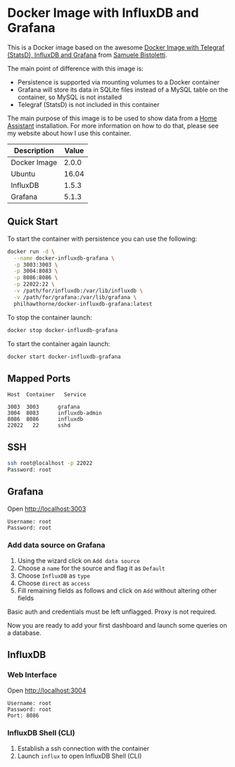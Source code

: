 # Docker Image with InfluxDB and Grafana

This is a Docker image based on the awesome [Docker Image with Telegraf (StatsD), InfluxDB and Grafana](https://github.com/samuelebistoletti/docker-statsd-influxdb-grafana) from [Samuele Bistoletti](https://github.com/samuelebistoletti).

The main point of difference with this image is:

* Persistence is supported via mounting volumes to a Docker container
* Grafana will store its data in SQLite files instead of a MySQL table on the container, so MySQL is not installed
* Telegraf (StatsD) is not included in this container

The main purpose of this image is to be used to show data from a [Home Assistant](https://home-assistant.io) installation. For more information on how to do that, please see my website about how I use this container.

| Description  | Value |
|--------------|-------|
| Docker Image | 2.0.0 |
| Ubuntu       | 16.04 |
| InfluxDB     | 1.5.3 |
| Grafana      | 5.1.3 |

## Quick Start

To start the container with persistence you can use the following:

```sh
docker run -d \
  --name docker-influxdb-grafana \
  -p 3003:3003 \
  -p 3004:8083 \
  -p 8086:8086 \
  -p 22022:22 \
  -v /path/for/influxdb:/var/lib/influxdb \
  -v /path/for/grafana:/var/lib/grafana \
  philhawthorne/docker-influxdb-grafana:latest
```

To stop the container launch:

```sh
docker stop docker-influxdb-grafana
```

To start the container again launch:

```sh
docker start docker-influxdb-grafana
```

## Mapped Ports

```
Host  Container   Service

3003  3003      grafana
3004  8083      influxdb-admin
8086  8086      influxdb
22022   22      sshd
```

## SSH

```sh
ssh root@localhost -p 22022
Password: root
```

## Grafana

Open <http://localhost:3003>

```
Username: root
Password: root
```

### Add data source on Grafana

1. Using the wizard click on `Add data source`
2. Choose a `name` for the source and flag it as `Default`
3. Choose `InfluxDB` as `type`
4. Choose `direct` as `access`
5. Fill remaining fields as follows and click on `Add` without altering other fields

Basic auth and credentials must be left unflagged. Proxy is not required.

Now you are ready to add your first dashboard and launch some queries on a database.

## InfluxDB

### Web Interface

Open <http://localhost:3004>

```
Username: root
Password: root
Port: 8086
```

### InfluxDB Shell (CLI)

1. Establish a ssh connection with the container
2. Launch `influx` to open InfluxDB Shell (CLI)
